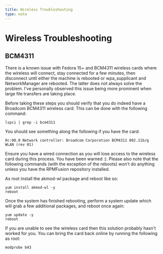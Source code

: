 ```yaml
---
title: Wireless Troubleshouting
type: note
---
```


# Wireless Troubleshooting

## BCM4311

There is a known issue with Fedora 15+ and BCM4311 wireless cards where the
wireless will connect, stay connected for a few minutes, then disconnect until
either the machine is rebooted or wpa_supplicant and NetworkManager are
rebooted. The latter does not always solve the problem. I've personally
observed this issue being more prominent when large file transfers are taking
place.

Before taking these steps you should verify that you do indeed have a Broadcom
BCM4311 wireless card. This can be done with the following command:

```
lspci | grep -i bcm4311
```

You should see something along the following if you have the card:

```
0c:00.0 Network controller: Broadcom Corporation BCM4311 802.11b/g WLAN (rev 01)
```

Ensure you have a wired connection as you will lose access to the wireless card
during this process. You have been warned :). Please also note that the
following commands (with the exception of the reboots) won't do anything unless
you have the RPMFusion repository installed.

As root install the akmod-wl package and reboot like so:

```
yum install akmod-wl -y
reboot
```

Once the system has finished rebooting, perform a system update which will grab
a few additional packages, and reboot once again:

```
yum update -y
reboot
```

If you are unable to see the wireless card then this solution probably hasn't
worked for you. You can bring the card back online by running the following as
root:

```
modprobe b43
```

